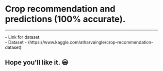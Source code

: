 # Crop recommendation and predictions (100% accurate).
<hr>
- Link for dataset.
<br>
- Dataset - (https://www.kaggle.com/atharvaingle/crop-recommendation-dataset)

## Hope you'll like it. 😃
